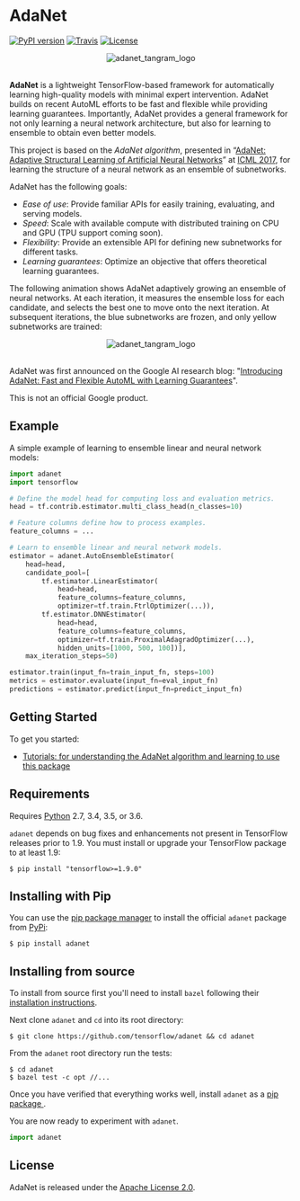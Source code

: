 # AdaNet

[![PyPI version](https://badge.fury.io/py/adanet.svg)](https://badge.fury.io/py/adanet)
[![Travis](https://travis-ci.org/tensorflow/adanet.svg?branch=master)](https://travis-ci.org/tensorflow/adanet)
[![License](https://img.shields.io/badge/license-Apache%202.0-blue.svg)](https://github.com/tensorflow/adanet/blob/master/LICENSE)

<div align="center">
  <img src="https://tensorflow.github.io/adanet/images/adanet_tangram_logo.png" alt="adanet_tangram_logo"><br><br>
</div>

**AdaNet** is a lightweight TensorFlow-based framework for automatically learning high-quality models with minimal expert intervention. AdaNet builds on recent AutoML efforts to be fast and flexible while providing learning guarantees. Importantly, AdaNet provides a general framework for not only learning a neural network architecture, but also for learning to ensemble to obtain even better models.

This project is based on the _AdaNet algorithm_, presented in “[AdaNet: Adaptive Structural Learning of Artificial Neural Networks](http://proceedings.mlr.press/v70/cortes17a.html)” at [ICML 2017](https://icml.cc/Conferences/2017), for learning the structure of a neural network as an ensemble of subnetworks.

AdaNet has the following goals:

* _Ease of use_: Provide familiar APIs for easily training, evaluating, and serving models.
* _Speed_: Scale with available compute with distributed training on CPU and GPU (TPU support coming soon).
* _Flexibility_: Provide an extensible API for defining new subnetworks for different tasks.
* _Learning guarantees_: Optimize an objective that offers theoretical learning guarantees.

The following animation shows AdaNet adaptively growing an ensemble of neural networks. At each iteration, it measures the ensemble loss for each candidate, and selects the best one to move onto the next iteration. At subsequent iterations, the blue subnetworks are frozen, and only yellow subnetworks are trained:

<div align="center" style="max-width: 450px; display: block; margin: 0 auto;">
  <img src="https://tensorflow.github.io/adanet/images/adanet_animation.gif" alt="adanet_tangram_logo"><br><br>
</div>

AdaNet was first announced on the Google AI research blog: "[Introducing AdaNet: Fast and Flexible AutoML with Learning Guarantees](https://ai.googleblog.com/2018/10/introducing-adanet-fast-and-flexible.html)".

This is not an official Google product.

## Example

A simple example of learning to ensemble linear and neural network models:

```python
import adanet
import tensorflow

# Define the model head for computing loss and evaluation metrics.
head = tf.contrib.estimator.multi_class_head(n_classes=10)

# Feature columns define how to process examples.
feature_columns = ...

# Learn to ensemble linear and neural network models.
estimator = adanet.AutoEnsembleEstimator(
    head=head,
    candidate_pool=[
        tf.estimator.LinearEstimator(
            head=head,
            feature_columns=feature_columns,
            optimizer=tf.train.FtrlOptimizer(...)),
        tf.estimator.DNNEstimator(
            head=head,
            feature_columns=feature_columns,
            optimizer=tf.train.ProximalAdagradOptimizer(...),
            hidden_units=[1000, 500, 100])],
    max_iteration_steps=50)

estimator.train(input_fn=train_input_fn, steps=100)
metrics = estimator.evaluate(input_fn=eval_input_fn)
predictions = estimator.predict(input_fn=predict_input_fn)
```

## Getting Started

To get you started:

- [Tutorials: for understanding the AdaNet algorithm and learning to use this package](./adanet/examples/tutorials)

## Requirements

Requires [Python](https://www.python.org/) 2.7, 3.4, 3.5, or 3.6.

`adanet` depends on bug fixes and enhancements not present in TensorFlow releases prior to 1.9. You must install or upgrade your TensorFlow package to at least 1.9:

```shell
$ pip install "tensorflow>=1.9.0"
```

## Installing with Pip

You can use the [pip package manager](https://pip.pypa.io/en/stable/installing/) to install the official `adanet` package from [PyPi](https://pypi.org/project/adanet/):

```shell
$ pip install adanet
```

## Installing from source

To install from source first you'll need to install `bazel` following their [installation instructions](https://docs.bazel.build/versions/master/install.html).

Next clone `adanet` and `cd` into its root directory:

```shell
$ git clone https://github.com/tensorflow/adanet && cd adanet
```

From the `adanet` root directory run the tests:

```shell
$ cd adanet
$ bazel test -c opt //...
```

Once you have verified that everything works well, install `adanet` as a [ pip package ](./adanet/pip_package/PIP.md).

You are now ready to experiment with `adanet`.

```python
import adanet
```

## License

AdaNet is released under the [Apache License 2.0](LICENSE).
